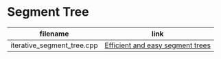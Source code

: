 # Segment Tree

|filename|link|
|-|-|
|iterative_segment_tree.cpp|[ Efficient and easy segment trees ](https://codeforces.com/blog/entry/18051)|
